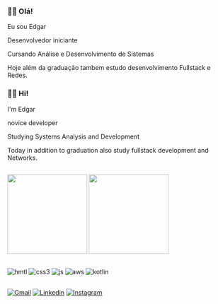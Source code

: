 ### 👨‍🦲 Olá!

Eu sou Edgar

Desenvolvedor iniciante

Cursando Análise e Desenvolvimento de Sistemas

Hoje além da graduação tambem estudo desenvolvimento Fullstack e Redes.

### 👨‍🦲 Hi!

I'm Edgar

novice developer

Studying Systems Analysis and Development

Today in addition to graduation also study fullstack development and Networks.

##

<div>
  
   <img height="180em" src="https://github-readme-stats.vercel.app/api?username=EdgarBrabo&show_icons=true&theme=dark"/>
 <img height="180em" src="https://github-readme-stats.vercel.app/api/top-langs/?username=EdgarBrabo&layout=compact&theme=dark"/>
  
</div>

##

![hmtl](https://img.shields.io/badge/HTML5-E34F26?style=for-the-badge&logo=html5&logoColor=white)
![css3](https://img.shields.io/badge/CSS3-1572B6?style=for-the-badge&logo=css3&logoColor=white)
![js](https://img.shields.io/badge/JavaScript-F7DF1E?style=for-the-badge&logo=javascript&logoColor=black)
![aws](https://img.shields.io/badge/Amazon_AWS-232F3E?style=for-the-badge&logo=amazon-aws&logoColor=white)
![kotlin](https://img.shields.io/badge/Kotlin-0095D5?&style=for-the-badge&logo=kotlin&logoColor=white)

##

[![Gmail](https://img.shields.io/badge/Gmail-D14836?style=for-the-badge&logo=gmail&logoColor=white)](wallacebrabo21@gmail.com)
[![Linkedin](https://img.shields.io/badge/LinkedIn-0077B5?style=for-the-badge&logo=linkedin&logoColor=white)](https://www.linkedin.com/in/edgar-brabo-73b15194/)
[![Instagram](https://img.shields.io/badge/Instagram-E4405F?style=for-the-badge&logo=instagram&logoColor=white)](https://www.instagram.com/edgar_brabo/)
